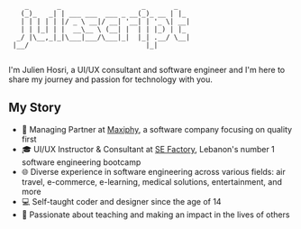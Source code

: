 ```
    _       _                    _       _
   (_)_   _| | ___ ___  ___ _ __(_)_ __ | |_
   | | | | | |/ _ \ __|/ __| '__| | '_ \| __|
   | | |_| | |  __\__ \ (__| |  | | |_) | |_
  _/ |\__,_|_|\___|___/\___|_|  |_| .__/ \__|
 |__/                             |_|
 
```

I'm Julien Hosri, a UI/UX consultant and software engineer and I'm here to share my journey and passion for technology with you.

## My Story

- 🚀 Managing Partner at [Maxiphy](https://www.maxiphy.com/), a software company focusing on quality first
- 🎓 UI/UX Instructor & Consultant at [SE Factory](https://sefactory.io/), Lebanon's number 1 software engineering bootcamp
- 🌐 Diverse experience in software engineering across various fields: air travel, e-commerce, e-learning, medical solutions, entertainment, and more
- 💻 Self-taught coder and designer since the age of 14
- 🎨 Passionate about teaching and making an impact in the lives of others

